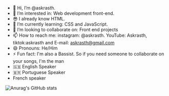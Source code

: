 - 👋 Hi, I’m @askrasth.
- 👀 I’m interested in: Web development front-end.
- 😎 I already know HTML.
- 🌱 I’m currently learning: CSS and JavaScript.
- 💞️ I’m looking to collaborate on: Front end projects
- 📫 How to reach me: instagram: @askrasth. YouTube: Askrasth, tiktok:askrasth and E-mail: askrasth@gmail.com
- 😄 Pronouns: He/Him
- ⚡ Fun fact: I'm also a Bassist. So if you need someone to collaborate on your songs, I'm the man
- 🇬🇧 English Speaker
- 🇧🇷 Portuguese Speaker
- French speaker


![Anurag's GitHub stats](https://github-readme-stats.vercel.app/api?username=anuraghazra&show_icons=true)
